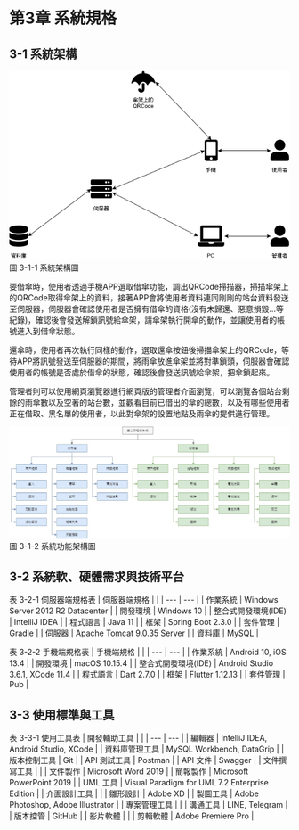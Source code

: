 # 第3章 系統規格

## 3-1 系統架構
![圖 3-1-1 系統架構圖](./images/CH3/圖3-1-1系統架構圖.png)
<br>
圖 3-1-1 系統架構圖

要借傘時，使用者透過手機APP選取借傘功能，調出QRCode掃描器，掃描傘架上的QRCode取得傘架上的資料，接著APP會將使用者資料連同剛剛的站台資料發送至伺服器，伺服器會確認使用者是否擁有借傘的資格(沒有未歸還、惡意損毀…等紀錄)，確認後會發送解鎖訊號給傘架，請傘架執行開傘的動作，並讓使用者的帳號進入到借傘狀態。

還傘時，使用者再次執行同樣的動作，選取還傘按鈕後掃描傘架上的QRCode，等待APP將訊號發送至伺服器的期間，將雨傘放進傘架並將對準鎖頭，伺服器會確認使用者的帳號是否處於借傘的狀態，確認後會發送訊號給傘架，把傘鎖起來。

管理者則可以使用網頁瀏覽器進行網頁版的管理者介面瀏覽，可以瀏覽各個站台剩餘的雨傘數以及空著的站台數，並觀看目前已借出的傘的總數，以及有哪些使用者正在借取、黑名單的使用者，以此對傘架的設置地點及雨傘的提供進行管理。

![圖 3-1-2 系統功能架構圖](./images/CH3/圖3-1-2系統功能架構圖.jpg)
<br>
圖 3-1-2 系統功能架構圖

## 3-2 系統軟、硬體需求與技術平台
表 3-2-1 伺服器端規格表
| 伺服器端規格 |  |
| --- | --- |
| 作業系統 | Windows Server 2012 R2 Datacenter |
| 開發環境 | Windows 10 |
| 整合式開發環境(IDE) | IntelliJ IDEA |
| 程式語言 | Java 11 |
| 框架 | Spring Boot 2.3.0 |
| 套件管理 | Gradle |
| 伺服器 | Apache Tomcat 9.0.35 Server |
| 資料庫 | MySQL |

表 3-2-2 手機端規格表
| 手機端規格 |  |
| --- | --- |
| 作業系統 | Android 10, iOS 13.4 |
| 開發環境 | macOS 10.15.4 |
| 整合式開發環境(IDE) | Android Studio 3.6.1, XCode 11.4 |
| 程式語言 | Dart 2.7.0 |
| 框架 | Flutter 1.12.13 |
| 套件管理 | Pub |

## 3-3 使用標準與工具
表 3-3-1 使用工具表
| 開發輔助工具 |  |
| --- | --- |
| 編輯器 | IntelliJ IDEA, Android Studio, XCode |
| 資料庫管理工具 | MySQL Workbench, DataGrip |
| 版本控制工具 | Git |
| API 測試工具 | Postman |
| API 文件 | Swagger |
| 文件撰寫工具 |  |
| 文件製作 | Microsoft Word 2019 |
| 簡報製作 | Microsoft PowerPoint 2019 |
| UML 工具 | Visual Paradigm for UML 7.2 Enterprise Edition |
| 介面設計工具 |  |
| 雛形設計 | Adobe XD |
| 製圖工具 | Adobe Photoshop, Adobe Illustrator |
| 專案管理工具 |  |
| 溝通工具 | LINE, Telegram |
| 版本控管 | GitHub |
| 影片軟體 |  |
| 剪輯軟體 | Adobe Premiere Pro |